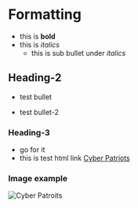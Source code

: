 # Formatting
- this is **bold**
- this is *italics*
  - this is sub bullet under *italics*
## Heading-2
* test bullet
- test bullet-2
### Heading-3
- go for it
- this is test html link [Cyber Patriots](https://www.uscyberpatriot.org)

### Image example
![Cyber Patroits](https://www.uscyberpatriot.org/SiteCollectionImages/SATCOE_Website_Logo.jpg)




